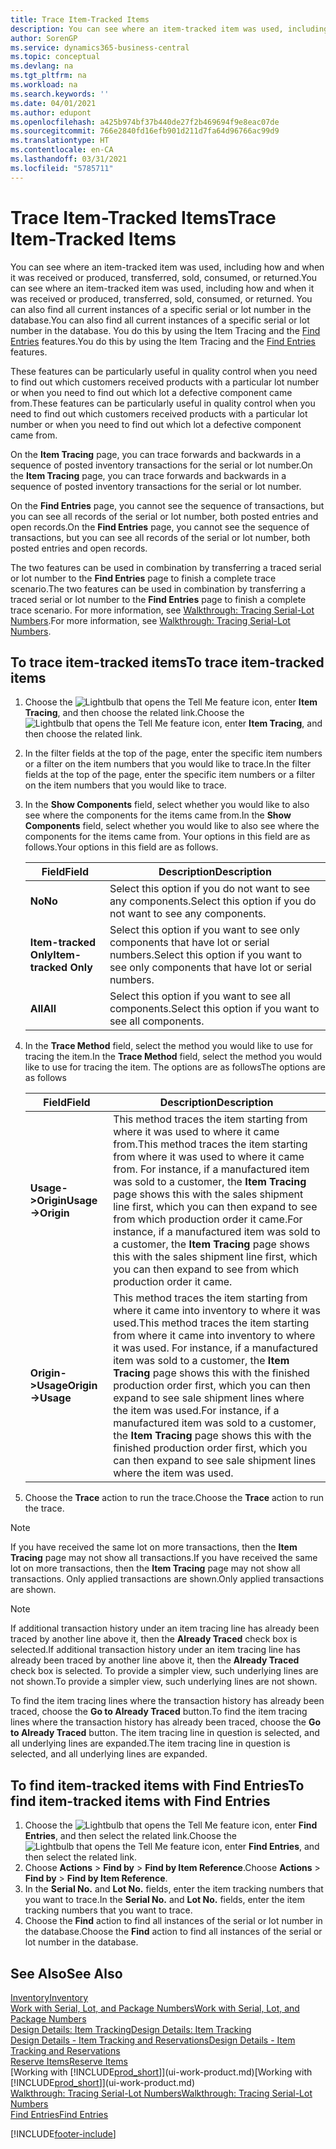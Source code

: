 ```yaml
---
title: Trace Item-Tracked Items
description: You can see where an item-tracked item was used, including how and when it was received or produced, transferred, sold, consumed, or returned. You can also find all current instances of a specific serial or lot number in the database. You do this by using the Item Tracing and the Find Entries features.
author: SorenGP
ms.service: dynamics365-business-central
ms.topic: conceptual
ms.devlang: na
ms.tgt_pltfrm: na
ms.workload: na
ms.search.keywords: ''
ms.date: 04/01/2021
ms.author: edupont
ms.openlocfilehash: a425b974bf37b440de27f2b469694f9e8eac07de
ms.sourcegitcommit: 766e2840fd16efb901d211d7fa64d96766ac99d9
ms.translationtype: HT
ms.contentlocale: en-CA
ms.lasthandoff: 03/31/2021
ms.locfileid: "5785711"
---
```

# <a name="trace-item-tracked-items"></a><span data-ttu-id="49c89-105">Trace Item-Tracked Items</span><span class="sxs-lookup"><span data-stu-id="49c89-105">Trace Item-Tracked Items</span></span>
<span data-ttu-id="49c89-106">You can see where an item-tracked item was used, including how and when it was received or produced, transferred, sold, consumed, or returned.</span><span class="sxs-lookup"><span data-stu-id="49c89-106">You can see where an item-tracked item was used, including how and when it was received or produced, transferred, sold, consumed, or returned.</span></span> <span data-ttu-id="49c89-107">You can also find all current instances of a specific serial or lot number in the database.</span><span class="sxs-lookup"><span data-stu-id="49c89-107">You can also find all current instances of a specific serial or lot number in the database.</span></span> <span data-ttu-id="49c89-108">You do this by using the Item Tracing and the [Find Entries](ui-find-entries.md) features.</span><span class="sxs-lookup"><span data-stu-id="49c89-108">You do this by using the Item Tracing and the [Find Entries](ui-find-entries.md) features.</span></span>  

<span data-ttu-id="49c89-109">These features can be particularly useful in quality control when you need to find out which customers received products with a particular lot number or when you need to find out which lot a defective component came from.</span><span class="sxs-lookup"><span data-stu-id="49c89-109">These features can be particularly useful in quality control when you need to find out which customers received products with a particular lot number or when you need to find out which lot a defective component came from.</span></span>  

 <span data-ttu-id="49c89-110">On the **Item Tracing** page, you can trace forwards and backwards in a sequence of posted inventory transactions for the serial or lot number.</span><span class="sxs-lookup"><span data-stu-id="49c89-110">On the **Item Tracing** page, you can trace forwards and backwards in a sequence of posted inventory transactions for the serial or lot number.</span></span>  

 <span data-ttu-id="49c89-111">On the **Find Entries** page, you cannot see the sequence of transactions, but you can see all records of the serial or lot number, both posted entries and open records.</span><span class="sxs-lookup"><span data-stu-id="49c89-111">On the **Find Entries** page, you cannot see the sequence of transactions, but you can see all records of the serial or lot number, both posted entries and open records.</span></span>  

 <span data-ttu-id="49c89-112">The two features can be used in combination by transferring a traced serial or lot number to the **Find Entries** page to finish a complete trace scenario.</span><span class="sxs-lookup"><span data-stu-id="49c89-112">The two features can be used in combination by transferring a traced serial or lot number to the **Find Entries** page to finish a complete trace scenario.</span></span> <span data-ttu-id="49c89-113">For more information, see [Walkthrough: Tracing Serial-Lot Numbers](walkthrough-tracing-serial-lot-numbers.md).</span><span class="sxs-lookup"><span data-stu-id="49c89-113">For more information, see [Walkthrough: Tracing Serial-Lot Numbers](walkthrough-tracing-serial-lot-numbers.md).</span></span>  

## <a name="to-trace-item-tracked-items"></a><span data-ttu-id="49c89-114">To trace item-tracked items</span><span class="sxs-lookup"><span data-stu-id="49c89-114">To trace item-tracked items</span></span>  

1.  <span data-ttu-id="49c89-115">Choose the ![Lightbulb that opens the Tell Me feature](media/ui-search/search_small.png "Tell me what you want to do") icon, enter **Item Tracing**, and then choose the related link.</span><span class="sxs-lookup"><span data-stu-id="49c89-115">Choose the ![Lightbulb that opens the Tell Me feature](media/ui-search/search_small.png "Tell me what you want to do") icon, enter **Item Tracing**, and then choose the related link.</span></span>  
2.  <span data-ttu-id="49c89-116">In the filter fields at the top of the page, enter the specific item numbers or a filter on the item numbers that you would like to trace.</span><span class="sxs-lookup"><span data-stu-id="49c89-116">In the filter fields at the top of the page, enter the specific item numbers or a filter on the item numbers that you would like to trace.</span></span>  
3.  <span data-ttu-id="49c89-117">In the **Show Components** field, select whether you would like to also see where the components for the items came from.</span><span class="sxs-lookup"><span data-stu-id="49c89-117">In the **Show Components** field, select whether you would like to also see where the components for the items came from.</span></span> <span data-ttu-id="49c89-118">Your options in this field are as follows.</span><span class="sxs-lookup"><span data-stu-id="49c89-118">Your options in this field are as follows.</span></span>  

    |<span data-ttu-id="49c89-119">Field</span><span class="sxs-lookup"><span data-stu-id="49c89-119">Field</span></span>|<span data-ttu-id="49c89-120">Description</span><span class="sxs-lookup"><span data-stu-id="49c89-120">Description</span></span>|  
    |----------------------------------|---------------------------------------|  
    |<span data-ttu-id="49c89-121">**No**</span><span class="sxs-lookup"><span data-stu-id="49c89-121">**No**</span></span>|<span data-ttu-id="49c89-122">Select this option if you do not want to see any components.</span><span class="sxs-lookup"><span data-stu-id="49c89-122">Select this option if you do not want to see any components.</span></span>|  
    |<span data-ttu-id="49c89-123">**Item-tracked Only**</span><span class="sxs-lookup"><span data-stu-id="49c89-123">**Item-tracked Only**</span></span>|<span data-ttu-id="49c89-124">Select this option if you want to see only components that have lot or serial numbers.</span><span class="sxs-lookup"><span data-stu-id="49c89-124">Select this option if you want to see only components that have lot or serial numbers.</span></span>|  
    |<span data-ttu-id="49c89-125">**All**</span><span class="sxs-lookup"><span data-stu-id="49c89-125">**All**</span></span>|<span data-ttu-id="49c89-126">Select this option if you want to see all components.</span><span class="sxs-lookup"><span data-stu-id="49c89-126">Select this option if you want to see all components.</span></span>|  

4.  <span data-ttu-id="49c89-127">In the **Trace Method** field, select the method you would like to use for tracing the item.</span><span class="sxs-lookup"><span data-stu-id="49c89-127">In the **Trace Method** field, select the method you would like to use for tracing the item.</span></span> <span data-ttu-id="49c89-128">The options are as follows</span><span class="sxs-lookup"><span data-stu-id="49c89-128">The options are as follows</span></span>  

    |<span data-ttu-id="49c89-129">Field</span><span class="sxs-lookup"><span data-stu-id="49c89-129">Field</span></span>|<span data-ttu-id="49c89-130">Description</span><span class="sxs-lookup"><span data-stu-id="49c89-130">Description</span></span>|  
    |----------------------------------|---------------------------------------|  
    |<span data-ttu-id="49c89-131">**Usage->Origin**</span><span class="sxs-lookup"><span data-stu-id="49c89-131">**Usage->Origin**</span></span>|<span data-ttu-id="49c89-132">This method traces the item starting from where it was used to where it came from.</span><span class="sxs-lookup"><span data-stu-id="49c89-132">This method traces the item starting from where it was used to where it came from.</span></span> <span data-ttu-id="49c89-133">For instance, if a manufactured item was sold to a customer, the **Item Tracing** page shows this with the sales shipment line first, which you can then expand to see from which production order it came.</span><span class="sxs-lookup"><span data-stu-id="49c89-133">For instance, if a manufactured item was sold to a customer, the **Item Tracing** page shows this with the sales shipment line first, which you can then expand to see from which production order it came.</span></span>|  
    |<span data-ttu-id="49c89-134">**Origin->Usage**</span><span class="sxs-lookup"><span data-stu-id="49c89-134">**Origin->Usage**</span></span>|<span data-ttu-id="49c89-135">This method traces the item starting from where it came into inventory to where it was used.</span><span class="sxs-lookup"><span data-stu-id="49c89-135">This method traces the item starting from where it came into inventory to where it was used.</span></span> <span data-ttu-id="49c89-136">For instance, if a manufactured item was sold to a customer, the **Item Tracing** page shows this with the finished production order first, which you can then expand to see sale shipment lines where the item was used.</span><span class="sxs-lookup"><span data-stu-id="49c89-136">For instance, if a manufactured item was sold to a customer, the **Item Tracing** page shows this with the finished production order first, which you can then expand to see sale shipment lines where the item was used.</span></span>|  

5.  <span data-ttu-id="49c89-137">Choose the **Trace** action to run the trace.</span><span class="sxs-lookup"><span data-stu-id="49c89-137">Choose the **Trace** action to run the trace.</span></span>  

> [!NOTE]  
>  <span data-ttu-id="49c89-138">If you have received the same lot on more transactions, then the **Item Tracing** page may not show all transactions.</span><span class="sxs-lookup"><span data-stu-id="49c89-138">If you have received the same lot on more transactions, then the **Item Tracing** page may not show all transactions.</span></span> <span data-ttu-id="49c89-139">Only applied transactions are shown.</span><span class="sxs-lookup"><span data-stu-id="49c89-139">Only applied transactions are shown.</span></span>  

> [!NOTE]  
>  <span data-ttu-id="49c89-140">If additional transaction history under an item tracing line has already been traced by another line above it, then the **Already Traced** check box is selected.</span><span class="sxs-lookup"><span data-stu-id="49c89-140">If additional transaction history under an item tracing line has already been traced by another line above it, then the **Already Traced** check box is selected.</span></span> <span data-ttu-id="49c89-141">To provide a simpler view, such underlying lines are not shown.</span><span class="sxs-lookup"><span data-stu-id="49c89-141">To provide a simpler view, such underlying lines are not shown.</span></span>  
>   
>  <span data-ttu-id="49c89-142">To find the item tracing lines where the transaction history has already been traced, choose the **Go to Already Traced** button.</span><span class="sxs-lookup"><span data-stu-id="49c89-142">To find the item tracing lines where the transaction history has already been traced, choose the **Go to Already Traced** button.</span></span> <span data-ttu-id="49c89-143">The item tracing line in question is selected, and all underlying lines are expanded.</span><span class="sxs-lookup"><span data-stu-id="49c89-143">The item tracing line in question is selected, and all underlying lines are expanded.</span></span>  

## <a name="to-find-item-tracked-items-with-find-entries"></a><span data-ttu-id="49c89-144">To find item-tracked items with Find Entries</span><span class="sxs-lookup"><span data-stu-id="49c89-144">To find item-tracked items with Find Entries</span></span>  

1. <span data-ttu-id="49c89-145">Choose the ![Lightbulb that opens the Tell Me feature](media/ui-search/search_small.png "Tell me what you want to do") icon, enter **Find Entries**, and then select the related link.</span><span class="sxs-lookup"><span data-stu-id="49c89-145">Choose the ![Lightbulb that opens the Tell Me feature](media/ui-search/search_small.png "Tell me what you want to do") icon, enter **Find Entries**, and then select the related link.</span></span>  
2. <span data-ttu-id="49c89-146">Choose **Actions** > **Find by** > **Find by Item Reference**.</span><span class="sxs-lookup"><span data-stu-id="49c89-146">Choose **Actions** > **Find by** > **Find by Item Reference**.</span></span>
3. <span data-ttu-id="49c89-147">In the **Serial No.** and **Lot No.** fields, enter the item tracking numbers that you want to trace.</span><span class="sxs-lookup"><span data-stu-id="49c89-147">In the **Serial No.** and **Lot No.** fields, enter the item tracking numbers that you want to trace.</span></span>  
4. <span data-ttu-id="49c89-148">Choose the **Find** action to find all instances of the serial or lot number in the database.</span><span class="sxs-lookup"><span data-stu-id="49c89-148">Choose the **Find** action to find all instances of the serial or lot number in the database.</span></span>  

## <a name="see-also"></a><span data-ttu-id="49c89-149">See Also</span><span class="sxs-lookup"><span data-stu-id="49c89-149">See Also</span></span>

[<span data-ttu-id="49c89-150">Inventory</span><span class="sxs-lookup"><span data-stu-id="49c89-150">Inventory</span></span>](inventory-manage-inventory.md)  
[<span data-ttu-id="49c89-151">Work with Serial, Lot, and Package Numbers</span><span class="sxs-lookup"><span data-stu-id="49c89-151">Work with Serial, Lot, and Package Numbers</span></span>](inventory-how-work-item-tracking.md)  
[<span data-ttu-id="49c89-152">Design Details: Item Tracking</span><span class="sxs-lookup"><span data-stu-id="49c89-152">Design Details: Item Tracking</span></span>](design-details-item-tracking.md)  
[<span data-ttu-id="49c89-153">Design Details - Item Tracking and Reservations</span><span class="sxs-lookup"><span data-stu-id="49c89-153">Design Details - Item Tracking and Reservations</span></span>](design-details-item-tracking-and-reservations.md)  
[<span data-ttu-id="49c89-154">Reserve Items</span><span class="sxs-lookup"><span data-stu-id="49c89-154">Reserve Items</span></span>](inventory-how-to-reserve-items.md)  
<span data-ttu-id="49c89-155">[Working with [!INCLUDE[prod_short](includes/prod_short.md)]](ui-work-product.md)</span><span class="sxs-lookup"><span data-stu-id="49c89-155">[Working with [!INCLUDE[prod_short](includes/prod_short.md)]](ui-work-product.md)</span></span>  
[<span data-ttu-id="49c89-156">Walkthrough: Tracing Serial-Lot Numbers</span><span class="sxs-lookup"><span data-stu-id="49c89-156">Walkthrough: Tracing Serial-Lot Numbers</span></span>](walkthrough-tracing-serial-lot-numbers.md)  
[<span data-ttu-id="49c89-157">Find Entries</span><span class="sxs-lookup"><span data-stu-id="49c89-157">Find Entries</span></span>](ui-find-entries.md)  


[!INCLUDE[footer-include](includes/footer-banner.md)]